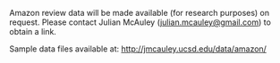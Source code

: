 Amazon review data will be made available (for research purposes) on request. Please contact Julian McAuley (julian.mcauley@gmail.com) to obtain a link.

Sample data files available at: http://jmcauley.ucsd.edu/data/amazon/
